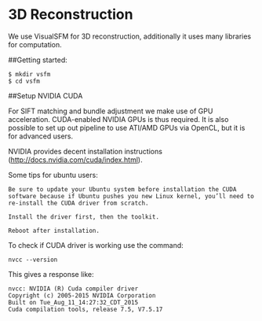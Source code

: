 # 3D Reconstruction
We use VisualSFM for 3D reconstruction, additionally it uses many libraries for computation.

##Getting started:

    $ mkdir vsfm
    $ cd vsfm

##Setup NVIDIA CUDA

For SIFT matching and bundle adjustment we make use of GPU acceleration. CUDA-enabled NVIDIA GPUs is thus required.
It is also possible to set up out pipeline to use ATI/AMD GPUs via OpenCL, but it is for advanced users.

NVIDIA provides decent installation instructions (http://docs.nvidia.com/cuda/index.html).

Some tips for ubuntu users:
    
    Be sure to update your Ubuntu system before installation the CUDA software because if Ubuntu pushes you new Linux kernel, you’ll need to re-install the CUDA driver from scratch. 
    
    Install the driver first, then the toolkit.
    
    Reboot after installation.

To check if CUDA driver is working use the command:

    nvcc --version
    
This gives a response like:

    nvcc: NVIDIA (R) Cuda compiler driver
    Copyright (c) 2005-2015 NVIDIA Corporation
    Built on Tue_Aug_11_14:27:32_CDT_2015
    Cuda compilation tools, release 7.5, V7.5.17




